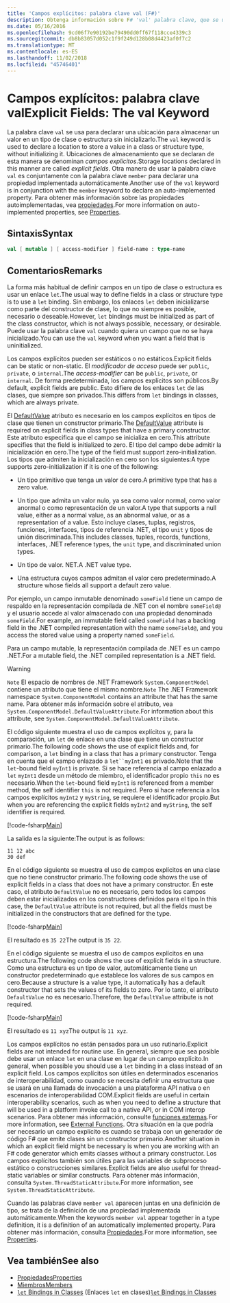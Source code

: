 ```yaml
---
title: 'Campos explícitos: palabra clave val (F#)'
description: Obtenga información sobre F# 'val' palabra clave, que se utiliza para declarar una ubicación para almacenar un valor en un tipo de clase o estructura sin inicializar el tipo.
ms.date: 05/16/2016
ms.openlocfilehash: 9cd06f7e90192be79490dd0ff67f118cce4339c3
ms.sourcegitcommit: db8b83057d052c1f9f249d128b08d4423af0f7c2
ms.translationtype: MT
ms.contentlocale: es-ES
ms.lasthandoff: 11/02/2018
ms.locfileid: "45746401"
---
```

# <a name="explicit-fields-the-val-keyword"></a><span data-ttu-id="f0b8c-103">Campos explícitos: palabra clave val</span><span class="sxs-lookup"><span data-stu-id="f0b8c-103">Explicit Fields: The val Keyword</span></span>

<span data-ttu-id="f0b8c-104">La palabra clave `val` se usa para declarar una ubicación para almacenar un valor en un tipo de clase o estructura sin inicializarlo.</span><span class="sxs-lookup"><span data-stu-id="f0b8c-104">The `val` keyword is used to declare a location to store a value in a class or structure type, without initializing it.</span></span> <span data-ttu-id="f0b8c-105">Ubicaciones de almacenamiento que se declaran de esta manera se denominan *campos explícitos*.</span><span class="sxs-lookup"><span data-stu-id="f0b8c-105">Storage locations declared in this manner are called *explicit fields*.</span></span> <span data-ttu-id="f0b8c-106">Otra manera de usar la palabra clave `val` es conjuntamente con la palabra clave `member` para declarar una propiedad implementada automáticamente.</span><span class="sxs-lookup"><span data-stu-id="f0b8c-106">Another use of the `val` keyword is in conjunction with the `member` keyword to declare an auto-implemented property.</span></span> <span data-ttu-id="f0b8c-107">Para obtener más información sobre las propiedades autoimplementadas, vea [propiedades](properties.md).</span><span class="sxs-lookup"><span data-stu-id="f0b8c-107">For more information on auto-implemented properties, see [Properties](properties.md).</span></span>

## <a name="syntax"></a><span data-ttu-id="f0b8c-108">Sintaxis</span><span class="sxs-lookup"><span data-stu-id="f0b8c-108">Syntax</span></span>

```fsharp
val [ mutable ] [ access-modifier ] field-name : type-name
```

## <a name="remarks"></a><span data-ttu-id="f0b8c-109">Comentarios</span><span class="sxs-lookup"><span data-stu-id="f0b8c-109">Remarks</span></span>

<span data-ttu-id="f0b8c-110">La forma más habitual de definir campos en un tipo de clase o estructura es usar un enlace `let`.</span><span class="sxs-lookup"><span data-stu-id="f0b8c-110">The usual way to define fields in a class or structure type is to use a `let` binding.</span></span> <span data-ttu-id="f0b8c-111">Sin embargo, los enlaces `let` deben inicializarse como parte del constructor de clase, lo que no siempre es posible, necesario o deseable.</span><span class="sxs-lookup"><span data-stu-id="f0b8c-111">However, `let` bindings must be initialized as part of the class constructor, which is not always possible, necessary, or desirable.</span></span> <span data-ttu-id="f0b8c-112">Puede usar la palabra clave `val` cuando quiera un campo que no se haya inicializado.</span><span class="sxs-lookup"><span data-stu-id="f0b8c-112">You can use the `val` keyword when you want a field that is uninitialized.</span></span>

<span data-ttu-id="f0b8c-113">Los campos explícitos pueden ser estáticos o no estáticos.</span><span class="sxs-lookup"><span data-stu-id="f0b8c-113">Explicit fields can be static or non-static.</span></span> <span data-ttu-id="f0b8c-114">El *modificador de acceso* puede ser `public`, `private`, o `internal`.</span><span class="sxs-lookup"><span data-stu-id="f0b8c-114">The *access-modifier* can be `public`, `private`, or `internal`.</span></span> <span data-ttu-id="f0b8c-115">De forma predeterminada, los campos explícitos son públicos.</span><span class="sxs-lookup"><span data-stu-id="f0b8c-115">By default, explicit fields are public.</span></span> <span data-ttu-id="f0b8c-116">Esto difiere de los enlaces `let` de las clases, que siempre son privados.</span><span class="sxs-lookup"><span data-stu-id="f0b8c-116">This differs from `let` bindings in classes, which are always private.</span></span>

<span data-ttu-id="f0b8c-117">El [DefaultValue](https://msdn.microsoft.com/library/a3a3307b-8c05-441e-b109-245511614d58) atributo es necesario en los campos explícitos en tipos de clase que tienen un constructor primario.</span><span class="sxs-lookup"><span data-stu-id="f0b8c-117">The [DefaultValue](https://msdn.microsoft.com/library/a3a3307b-8c05-441e-b109-245511614d58) attribute is required on explicit fields in class types that have a primary constructor.</span></span> <span data-ttu-id="f0b8c-118">Este atributo especifica que el campo se inicializa en cero.</span><span class="sxs-lookup"><span data-stu-id="f0b8c-118">This attribute specifies that the field is initialized to zero.</span></span> <span data-ttu-id="f0b8c-119">El tipo del campo debe admitir la inicialización en cero.</span><span class="sxs-lookup"><span data-stu-id="f0b8c-119">The type of the field must support zero-initialization.</span></span> <span data-ttu-id="f0b8c-120">Los tipos que admiten la inicialización en cero son los siguientes:</span><span class="sxs-lookup"><span data-stu-id="f0b8c-120">A type supports zero-initialization if it is one of the following:</span></span>

- <span data-ttu-id="f0b8c-121">Un tipo primitivo que tenga un valor de cero.</span><span class="sxs-lookup"><span data-stu-id="f0b8c-121">A primitive type that has a zero value.</span></span>

- <span data-ttu-id="f0b8c-122">Un tipo que admita un valor nulo, ya sea como valor normal, como valor anormal o como representación de un valor.</span><span class="sxs-lookup"><span data-stu-id="f0b8c-122">A type that supports a null value, either as a normal value, as an abnormal value, or as a representation of a value.</span></span> <span data-ttu-id="f0b8c-123">Esto incluye clases, tuplas, registros, funciones, interfaces, tipos de referencia .NET, el tipo `unit` y tipos de unión discriminada.</span><span class="sxs-lookup"><span data-stu-id="f0b8c-123">This includes classes, tuples, records, functions, interfaces, .NET reference types, the `unit` type, and discriminated union types.</span></span>

- <span data-ttu-id="f0b8c-124">Un tipo de valor. NET.</span><span class="sxs-lookup"><span data-stu-id="f0b8c-124">A .NET value type.</span></span>

- <span data-ttu-id="f0b8c-125">Una estructura cuyos campos admitan el valor cero predeterminado.</span><span class="sxs-lookup"><span data-stu-id="f0b8c-125">A structure whose fields all support a default zero value.</span></span>

<span data-ttu-id="f0b8c-126">Por ejemplo, un campo inmutable denominado `someField` tiene un campo de respaldo en la representación compilada de .NET con el nombre `someField@` y el usuario accede al valor almacenado con una propiedad denominada `someField`.</span><span class="sxs-lookup"><span data-stu-id="f0b8c-126">For example, an immutable field called `someField` has a backing field in the .NET compiled representation with the name `someField@`, and you access the stored value using a property named `someField`.</span></span>

<span data-ttu-id="f0b8c-127">Para un campo mutable, la representación compilada de .NET es un campo .NET.</span><span class="sxs-lookup"><span data-stu-id="f0b8c-127">For a mutable field, the .NET compiled representation is a .NET field.</span></span>

>[!WARNING]
<span data-ttu-id="f0b8c-128">`Note` El espacio de nombres de .NET Framework `System.ComponentModel` contiene un atributo que tiene el mismo nombre.</span><span class="sxs-lookup"><span data-stu-id="f0b8c-128">`Note` The .NET Framework namespace `System.ComponentModel` contains an attribute that has the same name.</span></span> <span data-ttu-id="f0b8c-129">Para obtener más información sobre el atributo, vea `System.ComponentModel.DefaultValueAttribute`.</span><span class="sxs-lookup"><span data-stu-id="f0b8c-129">For information about this attribute, see `System.ComponentModel.DefaultValueAttribute`.</span></span>

<span data-ttu-id="f0b8c-130">El código siguiente muestra el uso de campos explícitos y, para la comparación, un `let` de enlace en una clase que tiene un constructor primario.</span><span class="sxs-lookup"><span data-stu-id="f0b8c-130">The following code shows the use of explicit fields and, for comparison, a `let` binding in a class that has a primary constructor.</span></span> <span data-ttu-id="f0b8c-131">Tenga en cuenta que el campo enlazado a `let``myInt1` es privado.</span><span class="sxs-lookup"><span data-stu-id="f0b8c-131">Note that the `let`-bound field `myInt1` is private.</span></span> <span data-ttu-id="f0b8c-132">Si se hace referencia al campo enlazado a `let` `myInt1` desde un método de miembro, el identificador propio `this` no es necesario.</span><span class="sxs-lookup"><span data-stu-id="f0b8c-132">When the `let`-bound field `myInt1` is referenced from a member method, the self identifier `this` is not required.</span></span> <span data-ttu-id="f0b8c-133">Pero si hace referencia a los campos explícitos `myInt2` y `myString`, se requiere el identificador propio.</span><span class="sxs-lookup"><span data-stu-id="f0b8c-133">But when you are referencing the explicit fields `myInt2` and `myString`, the self identifier is required.</span></span>

[!code-fsharp[Main](../../../../samples/snippets/fsharp/lang-ref-2/snippet6701.fs)]

<span data-ttu-id="f0b8c-134">La salida es la siguiente:</span><span class="sxs-lookup"><span data-stu-id="f0b8c-134">The output is as follows:</span></span>

```
11 12 abc
30 def
```

<span data-ttu-id="f0b8c-135">En el código siguiente se muestra el uso de campos explícitos en una clase que no tiene constructor primario.</span><span class="sxs-lookup"><span data-stu-id="f0b8c-135">The following code shows the use of explicit fields in a class that does not have a primary constructor.</span></span> <span data-ttu-id="f0b8c-136">En este caso, el atributo `DefaultValue` no es necesario, pero todos los campos deben estar inicializados en los constructores definidos para el tipo.</span><span class="sxs-lookup"><span data-stu-id="f0b8c-136">In this case, the `DefaultValue` attribute is not required, but all the fields must be initialized in the constructors that are defined for the type.</span></span>

[!code-fsharp[Main](../../../../samples/snippets/fsharp/lang-ref-2/snippet6702.fs)]

<span data-ttu-id="f0b8c-137">El resultado es `35 22`</span><span class="sxs-lookup"><span data-stu-id="f0b8c-137">The output is `35 22`.</span></span>

<span data-ttu-id="f0b8c-138">En el código siguiente se muestra el uso de campos explícitos en una estructura.</span><span class="sxs-lookup"><span data-stu-id="f0b8c-138">The following code shows the use of explicit fields in a structure.</span></span> <span data-ttu-id="f0b8c-139">Como una estructura es un tipo de valor, automáticamente tiene un constructor predeterminado que establece los valores de sus campos en cero.</span><span class="sxs-lookup"><span data-stu-id="f0b8c-139">Because a structure is a value type, it automatically has a default constructor that sets the values of its fields to zero.</span></span> <span data-ttu-id="f0b8c-140">Por lo tanto, el atributo `DefaultValue` no es necesario.</span><span class="sxs-lookup"><span data-stu-id="f0b8c-140">Therefore, the `DefaultValue` attribute is not required.</span></span>

[!code-fsharp[Main](../../../../samples/snippets/fsharp/lang-ref-2/snippet6703.fs)]

<span data-ttu-id="f0b8c-141">El resultado es `11 xyz`</span><span class="sxs-lookup"><span data-stu-id="f0b8c-141">The output is `11 xyz`.</span></span>

<span data-ttu-id="f0b8c-142">Los campos explícitos no están pensados para un uso rutinario.</span><span class="sxs-lookup"><span data-stu-id="f0b8c-142">Explicit fields are not intended for routine use.</span></span> <span data-ttu-id="f0b8c-143">En general, siempre que sea posible debe usar un enlace `let` en una clase en lugar de un campo explícito.</span><span class="sxs-lookup"><span data-stu-id="f0b8c-143">In general, when possible you should use a `let` binding in a class instead of an explicit field.</span></span> <span data-ttu-id="f0b8c-144">Los campos explícitos son útiles en determinados escenarios de interoperabilidad, como cuando se necesita definir una estructura que se usará en una llamada de invocación a una plataforma API nativa o en escenarios de interoperabilidad COM.</span><span class="sxs-lookup"><span data-stu-id="f0b8c-144">Explicit fields are useful in certain interoperability scenarios, such as when you need to define a structure that will be used in a platform invoke call to a native API, or in COM interop scenarios.</span></span> <span data-ttu-id="f0b8c-145">Para obtener más información, consulte [funciones externas](../functions/external-functions.md).</span><span class="sxs-lookup"><span data-stu-id="f0b8c-145">For more information, see [External Functions](../functions/external-functions.md).</span></span> <span data-ttu-id="f0b8c-146">Otra situación en la que podría ser necesario un campo explícito es cuando se trabaja con un generador de código F# que emite clases sin un constructor primario.</span><span class="sxs-lookup"><span data-stu-id="f0b8c-146">Another situation in which an explicit field might be necessary is when you are working with an F# code generator which emits classes without a primary constructor.</span></span> <span data-ttu-id="f0b8c-147">Los campos explícitos también son útiles para las variables de subproceso estático o construcciones similares.</span><span class="sxs-lookup"><span data-stu-id="f0b8c-147">Explicit fields are also useful for thread-static variables or similar constructs.</span></span> <span data-ttu-id="f0b8c-148">Para obtener más información, consulta `System.ThreadStaticAttribute`.</span><span class="sxs-lookup"><span data-stu-id="f0b8c-148">For more information, see `System.ThreadStaticAttribute`.</span></span>

<span data-ttu-id="f0b8c-149">Cuando las palabras clave `member val` aparecen juntas en una definición de tipo, se trata de la definición de una propiedad implementada automáticamente.</span><span class="sxs-lookup"><span data-stu-id="f0b8c-149">When the keywords `member val` appear together in a type definition, it is a definition of an automatically implemented property.</span></span> <span data-ttu-id="f0b8c-150">Para obtener más información, consulta [Propiedades](properties.md).</span><span class="sxs-lookup"><span data-stu-id="f0b8c-150">For more information, see [Properties](properties.md).</span></span>

## <a name="see-also"></a><span data-ttu-id="f0b8c-151">Vea también</span><span class="sxs-lookup"><span data-stu-id="f0b8c-151">See also</span></span>

- [<span data-ttu-id="f0b8c-152">Propiedades</span><span class="sxs-lookup"><span data-stu-id="f0b8c-152">Properties</span></span>](properties.md)
- [<span data-ttu-id="f0b8c-153">Miembros</span><span class="sxs-lookup"><span data-stu-id="f0b8c-153">Members</span></span>](index.md)
- <span data-ttu-id="f0b8c-154">[`let` Bindings in Classes](let-bindings-in-classes.md) (Enlaces `let` en clases)</span><span class="sxs-lookup"><span data-stu-id="f0b8c-154">[`let` Bindings in Classes](let-bindings-in-classes.md)</span></span>

